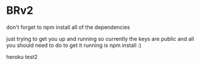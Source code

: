# BRv2

don't forget to npm install all of the dependencies

just trying to get you up and running so currently the keys are public and all you should need to do to get it running is npm install :)

heroku test2
